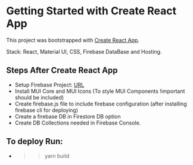 # Getting Started with Create React App

This project was bootstrapped with [Create React App](https://github.com/facebook/create-react-app).

Stack: React, Material UI, CSS, Firebase DataBase and Hosting.

## Steps After Create React App

- Setup Firebase Project: [URL](https://firebase.google.com/)
- Install MUI Core and MUI Icons (To style MUI Components !important should be included)
- Create firebase.js file to include firebase configuration (after installing firebase cli for deploying)
- Create a firebase DB in Firestore DB option
- Create DB Collections needed in Firebase Console.

## To deploy Run:

- >> yarn build